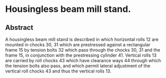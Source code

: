 # Housingless beam mill stand.

## Abstract
A housingless beam mill stand is described in which horizontal rolls 12 are mounted in chocks 30, 31 which are prestressed against a rectangular frame 15 by tension bolts 32 which pass through the chocks 30, 31 and the frame 15, in conjunction with the prestressing cylinder 41. Vertical rolls 13 are carried by roll chocks 43 which have clearance ways 44 through which the tension bolts also pass, and which permit lateral adjustment of the vertical roll chocks 43 and thus the vertical rolls 13.